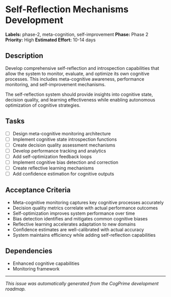 # Self-Reflection Mechanisms Development

**Labels:** phase-2, meta-cognition, self-improvement
**Phase:** Phase 2
**Priority:** High
**Estimated Effort:** 10-14 days

## Description

Develop comprehensive self-reflection and introspection capabilities that allow the system to monitor, evaluate, and optimize its own cognitive processes. This includes meta-cognitive awareness, performance monitoring, and self-improvement mechanisms.

The self-reflection system should provide insights into cognitive state, decision quality, and learning effectiveness while enabling autonomous optimization of cognitive strategies.

## Tasks

- [ ] Design meta-cognitive monitoring architecture
- [ ] Implement cognitive state introspection functions
- [ ] Create decision quality assessment mechanisms
- [ ] Develop performance tracking and analytics
- [ ] Add self-optimization feedback loops
- [ ] Implement cognitive bias detection and correction
- [ ] Create reflective learning mechanisms
- [ ] Add confidence estimation for cognitive outputs

## Acceptance Criteria

- Meta-cognitive monitoring captures key cognitive processes accurately
- Decision quality metrics correlate with actual performance outcomes
- Self-optimization improves system performance over time
- Bias detection identifies and mitigates common cognitive biases
- Reflective learning accelerates adaptation to new domains
- Confidence estimates are well-calibrated with actual accuracy
- System maintains efficiency while adding self-reflection capabilities

## Dependencies

- Enhanced cognitive capabilities
- Monitoring framework

---

*This issue was automatically generated from the CogPrime development roadmap.*
